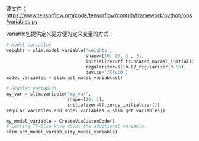 源文件：
https://www.tensorflow.org/code/tensorflow/contrib/framework/python/ops/variables.py

variable包提供定义更方便的定义变量的方式：
```python
# Model Variables
weights = slim.model_variable('weights',
                              shape=[10, 10, 3 , 3],
                              initializer=tf.truncated_normal_initializer(stddev=0.1),
                              regularizer=slim.l2_regularizer(0.05),
                              device='/CPU:0')
model_variables = slim.get_model_variables()

# Regular variables
my_var = slim.variable('my_var',
                       shape=[20, 1],
                       initializer=tf.zeros_initializer())
regular_variables_and_model_variables = slim.get_variables()

my_model_variable = CreateViaCustomCode()
# Letting TF-Slim know about the additional variable.
slim.add_model_variable(my_model_variable)
```
